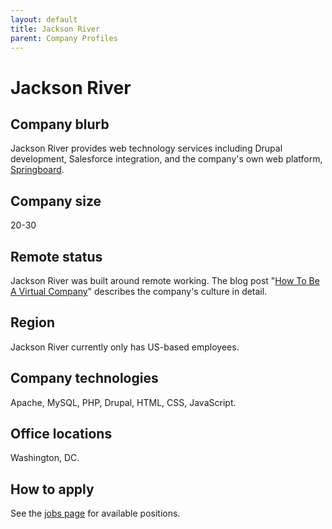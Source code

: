 ```yaml
---
layout: default
title: Jackson River
parent: Company Profiles
---
```


# Jackson River

## Company blurb

Jackson River provides web technology services including Drupal development, Salesforce integration, and the company's own web platform, [Springboard](http://jacksonriver.com/springboard).

## Company size

20-30

## Remote status

Jackson River was built around remote working. The blog post "[How To Be A Virtual Company](http://jacksonriver.com/news/how-be-virtual-company)" describes the company's culture in detail.

## Region

Jackson River currently only has US-based employees.

## Company technologies

Apache, MySQL, PHP, Drupal, HTML, CSS, JavaScript.

## Office locations

Washington, DC.

## How to apply

See the [jobs page](http://jacksonriver.com/about/jobs) for available positions.

